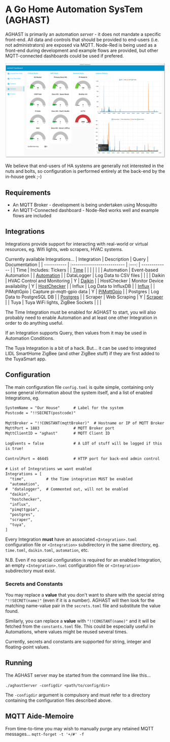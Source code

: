 # A Go Home Automation SysTem (AGHAST)

AGHAST is primarily an automation _server_ - it does not mandate a specific front-end.
All data and controls that should be provided to end-users (i.e. not administrators) are exposed via MQTT.
Node-Red is being used as a front-end during development and example flows are provided, but other MQTT-connected dashboards could be used if prefered.

![](examples/node-red/Screenshots/Network-0.0.0.png)

We believe that end-users of HA systems are generally not interested in the nuts and bolts, so configuration is performed entirely at the back-end by the in-house geek ;-)

## Requirements

* An MQTT Broker - development is being undertaken using Mosquitto
* An MQTT-Connected dashboard - Node-Red works well and example flows are included

## Integrations
Integrations provide support for interacting with real-world or virtual resources, eg. Wifi lights, web scrapers, HVAC systems.

Currently available Integrations...
| Integration | Description                  | Query | Documentation |
| ----------- | :--------------------------  | :---: | ------------- |
| Time        | Includes: Tickers            |       | [Time](docs/Time.md) |
|             |                              |       |                     |
| Automation  | Event-based Automation       |       | [Automation](docs/Automation.md) |
| DataLogger  | Log Data to CSV files        |       | [](docs/) |
| Daikin      | HVAC Control and Monitoring  |   Y   | [Daikin](docs/Daikin.md) |
| HostChecker | Monitor Device availability  |   Y   | [HostChecker](docs/HostChecker.md) |
| Influx      | Log Data to InfluxDB         |       | [Influx](docs/Influx.md) |
| PiMqttGpio  | Capture pi-mqtt-gpio data    |   Y   | [PiMqttGpio](docs/PiMqttGpio.md) |
| Postgres    | Log Data to PostgreSQL DB    |       | [Postgres](docs/Postgres.md) |
| Scraper     | Web Scraping                 |   Y   | [Scraper](docs/Scraper.md) |
| Tuya        | Tuya WiFi lights, ZigBee Sockets |   | [](docs/) |

The Time Integration must be enabled for AGHAST to start, you will also probably need to
enable Automation and at least one other Integration in order to do anything useful.

If an Integration supports Query, then values from it may be used in Automation Conditions.

The Tuya Integration is a bit of a hack.  But... it can be used to integrated LIDL SmartHome ZigBee 
(and other ZigBee stuff) if they are first added to the TuyaSmart app.

## Configuration

The main configuration file `config.toml` is quite simple, containing only some general information about the system itself, and a list of enabled Integrations, eg.
```
SystemName = "Our House"      # Label for the system
Postcode = "!!SECRET(postcode)"

MqttBroker = "!!CONSTANT(mqttBroker)"  # Hostname or IP of MQTT Broker
MqttPort = 1883               # MQTT Broker port
MqttClientID = "aghast"       # MQTT Client ID

LogEvents = false             # A LOT of stuff will be logged if this is true!

ControlPort = 46445           # HTTP port for back-end admin control

# List of Integrations we want enabled
Integrations = [
  "time",         # the Time integration MUST be enabled
  "automation",
#  "datalogger",  # Commented out, will not be enabled
  "daikin",
  "hostchecker",
  "influx",
  "pimqttgpio",
  "postgres",
  "scraper",
  "tuya",
]
```
Every Integration **must** have an associated `<Integration>.toml` configuration file or `<Integration>` subdirectory in the same directory,
eg. `time.toml`, `daikin.toml`, `automation`, etc.

N.B. Even if no special configuration is required for an enabled Integration, an empty `<Integration>.toml` configuration file or `<Integration>` subdirectory must exist.

### Secrets and Constants

You may replace a **value** that you don't want to share with the special string `"!!SECRET(name)"` (even if it is a number).
AGHAST will then look for the matching name-value pair in the `secrets.toml` file and substitute the value found.

Similarly, you can replace a **value** with `"!!CONSTANT(name)"` and it will be fetched from the `constants.toml` file.
This could be especially useful in Automations, where values might be reused several times.

Currently, secrets and constants are supported for string, integer and floating-point values.

## Running

The AGHAST server may be started from the command line like this...

`./aghastServer -configdir <path/to/config/dir>`

The `-configdir` argument is compulsory and must refer to a directory containing the configuration files described above.

## MQTT Aide-Memoire
From time-to-time you may wish to manually purge any retained MQTT messages...
`mqtt-forget -t '+/#' -f`
